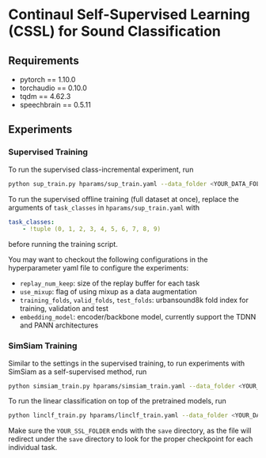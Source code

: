 # Continaul Self-Supervised Learning (CSSL) for Sound Classification

## Requirements
  - pytorch == 1.10.0
  - torchaudio == 0.10.0
  - tqdm == 4.62.3
  - speechbrain == 0.5.11


## Experiments
### Supervised Training

To run the supervised class-incremental experiment, run

```bash
python sup_train.py hparams/sup_train.yaml --data_folder <YOUR_DATA_FOLDER> --output_base <YOUR_OUTPUT_FOLDER>
```

To run the supervised offline training (full dataset at once), replace the arguments of `task_classes` in `hparams/sup_train.yaml` with

```yaml
task_classes:
    - !tuple (0, 1, 2, 3, 4, 5, 6, 7, 8, 9)
```
before running the training script.


You may want to checkout the following configurations in the hyperparameter yaml file to configure the experiments:
  - `replay_num_keep`: size of the replay buffer for each task
  - `use_mixup`: flag of using mixup as a data augmentation
  - `training_folds`, `valid_folds`, `test_folds`: urbansound8k fold index for training, validation and test
  - `embedding_model`: encoder/backbone model, currently support the TDNN and PANN architectures

### SimSiam Training
Similar to the settings in the supervised training, to run experiments with SimSiam as a self-supervised method, run

```bash
python simsiam_train.py hparams/simsiam_train.yaml --data_folder <YOUR_DATA_FOLDER> --output_base <YOUR_OUTPUT_FOLDER>
```

To run the linear classification on top of the pretrained models, run
```bash
python linclf_train.py hparams/linclf_train.yaml --data_folder <YOUR_DATA_FOLDER> --output_base <YOUR_OUTPUT_FOLDER> --ssl_checkpoints_dir <YOUR_SSL_FOLDER>
```
Make sure the `YOUR_SSL_FOLDER` ends with the `save` directory, as the file will redirect under the `save` directory to look for the proper checkpoint for each individual task.
